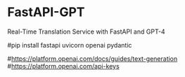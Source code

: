 # FastAPI-GPT
 Real-Time Translation Service with FastAPI and GPT-4


#pip install fastapi uvicorn openai pydantic

#https://platform.openai.com/docs/guides/text-generation
#https://platform.openai.com/api-keys